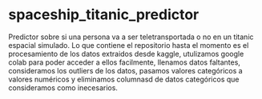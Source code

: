 # spaceship_titanic_predictor
Predictor sobre si una persona va a ser teletransportada o no en un titanic espacial simulado.
Lo que contiene el repositorio hasta el momento es el procesamiento de los datos extraidos desde kaggle, utulizamos google colab para poder acceder a ellos facilmente, llenamos datos faltantes, consideramos los outliers de los datos, pasamos valores categóricos a valores numéricos y eliminamos columnasd de datos categóricos que consideramos como inecesarios.
